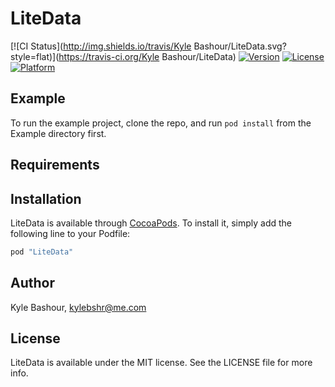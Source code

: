 # LiteData

[![CI Status](http://img.shields.io/travis/Kyle Bashour/LiteData.svg?style=flat)](https://travis-ci.org/Kyle Bashour/LiteData)
[![Version](https://img.shields.io/cocoapods/v/LiteData.svg?style=flat)](http://cocoapods.org/pods/LiteData)
[![License](https://img.shields.io/cocoapods/l/LiteData.svg?style=flat)](http://cocoapods.org/pods/LiteData)
[![Platform](https://img.shields.io/cocoapods/p/LiteData.svg?style=flat)](http://cocoapods.org/pods/LiteData)

## Example

To run the example project, clone the repo, and run `pod install` from the Example directory first.

## Requirements

## Installation

LiteData is available through [CocoaPods](http://cocoapods.org). To install
it, simply add the following line to your Podfile:

```ruby
pod "LiteData"
```

## Author

Kyle Bashour, kylebshr@me.com

## License

LiteData is available under the MIT license. See the LICENSE file for more info.
